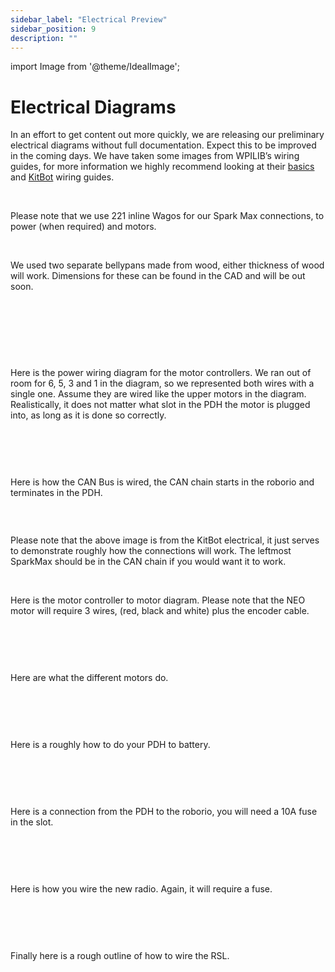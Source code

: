 ```yaml
---
sidebar_label: "Electrical Preview"
sidebar_position: 9
description: ""
---
```


import Image from '@theme/IdealImage';

# Electrical Diagrams

In an effort to get content out more quickly, we are releasing our preliminary electrical diagrams without full documentation. Expect this to be improved in the coming days. We have taken some images from WPILIB&rsquo;s wiring guides, for more information we highly recommend looking at their [basics](https://docs.wpilib.org/en/stable/docs/zero-to-robot/step-1/basic-robot-wiring.html#introduction-to-frc-robot-wiring) and [KitBot](https://docs.wpilib.org/en/stable/docs/zero-to-robot/step-1/intro-to-frc-robot-wiring.html#layout-the-core-control-system-components) wiring guides.

<p><br /> </p>

Please note that we use 221 inline Wagos for our Spark Max connections, to power (when required) and motors.

<p><br /> </p>

We used two separate bellypans made from wood, either thickness of wood will work. Dimensions for these can be found in the CAD and will be out soon.

<p><br /> </p>

<div style={{ textAlign: 'center'}}><div style={{overflow: 'hidden', display: 'inline-block', margin: '0.00px 0.00px'}}><span style={{overflow: 'hidden', display: 'inline-block', margin: '0.00px 0.00px', border: '0.00px solid #000000', transform: 'rotate(0.00rad) translateZ(0px)',  width: '534.00px', height: '638.00px'}}><Image autoLoad={"true"} img={require("/static/media/electrical/image_0.png")} style={{ width: '534.00px', height: '638.00px', marginLeft: '0.00px', marginTop: '0.00px', transform: 'rotate(0.00rad) translateZ(0px)', maxWidth: "none"}}></Image></span></div></div>

<p><br /> </p>

<div style={{pageBreakAfter: 'always'}}></div>

<p><br /> </p>

Here is the power wiring diagram for the motor controllers. We ran out of room for 6, 5, 3 and 1 in the diagram, so we represented both wires with a single one. Assume they are wired like the upper motors in the diagram. Realistically, it does not matter what slot in the PDH the motor is plugged into, as long as it is done so correctly.

<p><br /> </p>

<div style={{ textAlign: 'center'}}><div style={{overflow: 'hidden', display: 'inline-block', margin: '0.00px 0.00px'}}><span style={{overflow: 'hidden', display: 'inline-block', margin: '0.00px 0.00px', border: '0.00px solid #000000', transform: 'rotate(0.00rad) translateZ(0px)',  width: '624.00px', height: '350.67px'}}><Image autoLoad={"true"} img={require("/static/media/electrical/image_1.png")} style={{ width: '624.00px', height: '350.67px', marginLeft: '0.00px', marginTop: '0.00px', transform: 'rotate(0.00rad) translateZ(0px)', maxWidth: "none"}}></Image></span></div></div>

<div style={{pageBreakAfter: 'always'}}></div>

<p><br /> </p>

Here is how the CAN Bus is wired, the CAN chain starts in the roborio and terminates in the PDH.

&nbsp;

<div style={{ textAlign: 'center'}}><div style={{overflow: 'hidden', display: 'inline-block', margin: '0.00px 0.00px'}}><span style={{overflow: 'hidden', display: 'inline-block', margin: '0.00px 0.00px', border: '0.00px solid #000000', transform: 'rotate(0.00rad) translateZ(0px)',  width: '622.50px', height: '409.94px'}}><Image autoLoad={"true"} img={require("/static/media/electrical/image_2.png")} style={{ width: '728.78px', height: '409.94px', marginLeft: '0.00px', marginTop: '0.00px', transform: 'rotate(0.00rad) translateZ(0px)', maxWidth: "none"}}></Image></span></div><div style={{overflow: 'hidden', display: 'inline-block', margin: '0.00px 0.00px'}}><span style={{overflow: 'hidden', display: 'inline-block', margin: '-95.24px 95.24px', border: '0.00px solid #000000', transform: 'rotate(1.57rad) translateZ(0px)',  width: '196.02px', height: '386.50px'}}><Image autoLoad={"true"} img={require("/static/media/electrical/image_3.png")} style={{ width: '542.76px', height: '386.50px', marginLeft: '0.00px', marginTop: '0.00px', transform: 'rotate(0.00rad) translateZ(0px)', maxWidth: "none"}}></Image></span></div></div>

Please note that the above image is from the KitBot electrical, it just serves to demonstrate roughly how the connections will work. The leftmost SparkMax should be in the CAN chain if you would want it to work.

<p><br /> </p>


<div style={{pageBreakAfter: 'always'}}></div>

Here is the motor controller to motor diagram. Please note that the NEO motor will require 3 wires, (red, black and white) plus the encoder cable.

<p><br /> </p>

<div style={{ textAlign: 'center'}}><div style={{overflow: 'hidden', display: 'inline-block', margin: '0.00px 0.00px'}}><span style={{overflow: 'hidden', display: 'inline-block', margin: '0.00px 0.00px', border: '0.00px solid #000000', transform: 'rotate(0.00rad) translateZ(0px)',  width: '610.50px', height: '515.11px'}}><Image autoLoad={"true"} img={require("/static/media/electrical/image_4.png")} style={{ width: '915.75px', height: '515.11px', marginLeft: '-136.48px', marginTop: '0.00px', transform: 'rotate(0.00rad) translateZ(0px)', maxWidth: "none"}}></Image></span></div></div>

<div style={{pageBreakAfter: 'always'}}></div>

<p><br /> </p>

Here are what the different motors do.

<p><br /> </p>

<div style={{ textAlign: 'center'}}><div style={{overflow: 'hidden', display: 'inline-block', margin: '0.00px 0.00px'}}><span style={{overflow: 'hidden', display: 'inline-block', margin: '0.00px 0.00px', border: '0.00px solid #000000', transform: 'rotate(0.00rad) translateZ(0px)',  width: '609.06px', height: '413.50px'}}><Image autoLoad={"true"} img={require("/static/media/electrical/image_5.png")} style={{ width: '735.11px', height: '413.50px', marginLeft: '-48.30px', marginTop: '0.00px', transform: 'rotate(0.00rad) translateZ(0px)', maxWidth: "none"}}></Image></span></div></div>

<p><br /> </p>

<div style={{pageBreakAfter: 'always'}}></div>

Here is a roughly how to do your PDH to battery.

<p><br /> </p>

<div style={{ textAlign: 'center'}}><div style={{overflow: 'hidden', display: 'inline-block', margin: '0.00px 0.00px'}}><span style={{overflow: 'hidden', display: 'inline-block', margin: '0.00px 0.00px', border: '0.00px solid #000000', transform: 'rotate(0.00rad) translateZ(0px)',  width: '608.50px', height: '589.08px'}}><Image autoLoad={"true"} img={require("/static/media/electrical/image_6.png")} style={{ width: '807.88px', height: '589.08px', marginLeft: '-77.68px', marginTop: '0.00px', transform: 'rotate(0.00rad) translateZ(0px)', maxWidth: "none"}}></Image></span></div></div>

<p><br /> </p>

<div style={{pageBreakAfter: 'always'}}></div>

Here is a connection from the PDH to the roborio, you will need a 10A fuse in the slot.

<p><br /> </p>

<div style={{ textAlign: 'center'}}><div style={{overflow: 'hidden', display: 'inline-block', margin: '0.00px 0.00px'}}><span style={{overflow: 'hidden', display: 'inline-block', margin: '0.00px 0.00px', border: '0.00px solid #000000', transform: 'rotate(0.00rad) translateZ(0px)',  width: '624.00px', height: '338.67px'}}><Image autoLoad={"true"} img={require("/static/media/electrical/image_7.png")} style={{ width: '624.00px', height: '338.67px', marginLeft: '0.00px', marginTop: '0.00px', transform: 'rotate(0.00rad) translateZ(0px)', maxWidth: "none"}}></Image></span></div></div>

<div style={{pageBreakAfter: 'always'}}></div>

<p><br /> </p>

Here is how you wire the new radio. Again, it will require a fuse.

<p><br /> </p>


<div style={{ textAlign: 'center'}}><div style={{overflow: 'hidden', display: 'inline-block', margin: '0.00px 0.00px'}}><span style={{overflow: 'hidden', display: 'inline-block', margin: '0.00px 0.00px', border: '0.00px solid #000000', transform: 'rotate(0.00rad) translateZ(0px)',  width: '624.00px', height: '504.00px'}}><Image autoLoad={"true"} img={require("/static/media/electrical/image_8.png")} style={{ width: '624.00px', height: '504.00px', marginLeft: '0.00px', marginTop: '0.00px', transform: 'rotate(0.00rad) translateZ(0px)', maxWidth: "none"}}></Image></span></div></div>

<div style={{pageBreakAfter: 'always'}}></div>

<p><br /> </p>


Finally here is a rough outline of how to wire the RSL.

<p><br /> </p>

<div style={{ textAlign: 'center'}}><div style={{overflow: 'hidden', display: 'inline-block', margin: '0.00px 0.00px'}}><span style={{overflow: 'hidden', display: 'inline-block', margin: '0.00px 0.00px', border: '0.00px solid #000000', transform: 'rotate(0.00rad) translateZ(0px)',  width: '202.00px', height: '352.00px'}}><Image autoLoad={"true"} img={require("/static/media/electrical/image_9.png")} style={{ width: '202.00px', height: '352.00px', marginLeft: '0.00px', marginTop: '0.00px', transform: 'rotate(0.00rad) translateZ(0px)', maxWidth: "none"}}></Image></span></div><div style={{overflow: 'hidden', display: 'inline-block', margin: '0.00px 0.00px'}}><span style={{overflow: 'hidden', display: 'inline-block', margin: '0.00px 0.00px', border: '0.00px solid #000000', transform: 'rotate(0.00rad) translateZ(0px)',  width: '270.50px', height: '360.11px'}}><Image autoLoad={"true"} img={require("/static/media/electrical/image_10.png")} style={{ width: '270.50px', height: '360.11px', marginLeft: '0.00px', marginTop: '0.00px', transform: 'rotate(0.00rad) translateZ(0px)', maxWidth: "none"}}></Image></span></div></div>